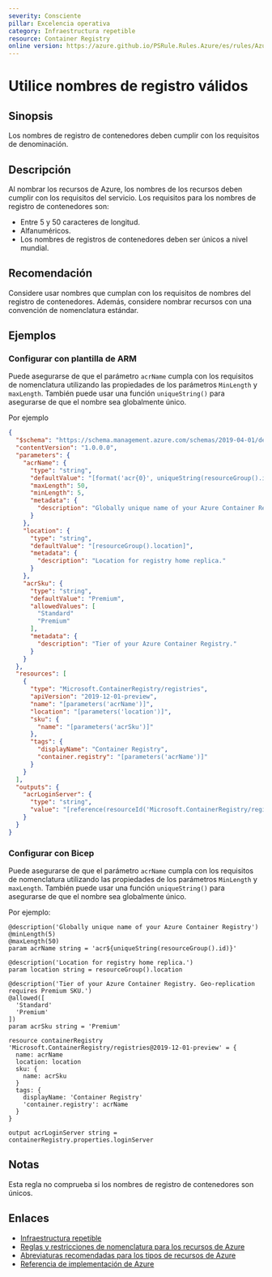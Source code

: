 ```yaml
---
severity: Consciente
pillar: Excelencia operativa
category: Infraestructura repetible
resource: Container Registry
online version: https://azure.github.io/PSRule.Rules.Azure/es/rules/Azure.ACR.Name/
---
```


# Utilice nombres de registro válidos

## Sinopsis

Los nombres de registro de contenedores deben cumplir con los requisitos de denominación.

## Descripción

Al nombrar los recursos de Azure, los nombres de los recursos deben cumplir con los requisitos del servicio.
Los requisitos para los nombres de registro de contenedores son:

- Entre 5 y 50 caracteres de longitud.
- Alfanuméricos.
- Los nombres de registros de contenedores deben ser únicos a nivel mundial.

## Recomendación

Considere usar nombres que cumplan con los requisitos de nombres del registro de contenedores.
Además, considere nombrar recursos con una convención de nomenclatura estándar.

## Ejemplos

### Configurar con plantilla de ARM

Puede asegurarse de que el parámetro `acrName` cumpla con los requisitos de nomenclatura utilizando las propiedades de los parámetros `MinLength` y `maxLength`.
También puede usar una función `uniqueString()` para asegurarse de que el nombre sea globalmente único.

Por ejemplo

```json
{
  "$schema": "https://schema.management.azure.com/schemas/2019-04-01/deploymentTemplate.json#",
  "contentVersion": "1.0.0.0",
  "parameters": {
    "acrName": {
      "type": "string",
      "defaultValue": "[format('acr{0}', uniqueString(resourceGroup().id))]",
      "maxLength": 50,
      "minLength": 5,
      "metadata": {
        "description": "Globally unique name of your Azure Container Registry"
      }
    },
    "location": {
      "type": "string",
      "defaultValue": "[resourceGroup().location]",
      "metadata": {
        "description": "Location for registry home replica."
      }
    },
    "acrSku": {
      "type": "string",
      "defaultValue": "Premium",
      "allowedValues": [
        "Standard"
        "Premium"
      ],
      "metadata": {
        "description": "Tier of your Azure Container Registry."
      }
    }
  },
  "resources": [
    {
      "type": "Microsoft.ContainerRegistry/registries",
      "apiVersion": "2019-12-01-preview",
      "name": "[parameters('acrName')]",
      "location": "[parameters('location')]",
      "sku": {
        "name": "[parameters('acrSku')]"
      },
      "tags": {
        "displayName": "Container Registry",
        "container.registry": "[parameters('acrName')]"
      }
    }
  ],
  "outputs": {
    "acrLoginServer": {
      "type": "string",
      "value": "[reference(resourceId('Microsoft.ContainerRegistry/registries', parameters('acrName'))).loginServer]"
    }
  }
}
```

### Configurar con Bicep

Puede asegurarse de que el parámetro `acrName` cumpla con los requisitos de nomenclatura utilizando las propiedades de los parámetros `MinLength` y `maxLength`.
También puede usar una función `uniqueString()` para asegurarse de que el nombre sea globalmente único.

Por ejemplo:

```bicep
@description('Globally unique name of your Azure Container Registry')
@minLength(5)
@maxLength(50)
param acrName string = 'acr${uniqueString(resourceGroup().id)}'

@description('Location for registry home replica.')
param location string = resourceGroup().location

@description('Tier of your Azure Container Registry. Geo-replication requires Premium SKU.')
@allowed([
  'Standard'
  'Premium'
])
param acrSku string = 'Premium'

resource containerRegistry 'Microsoft.ContainerRegistry/registries@2019-12-01-preview' = {
  name: acrName
  location: location
  sku: {
    name: acrSku
  }
  tags: {
    displayName: 'Container Registry'
    'container.registry': acrName
  }
}

output acrLoginServer string = containerRegistry.properties.loginServer
```

## Notas

Esta regla no comprueba si los nombres de registro de contenedores son únicos.

## Enlaces

- [Infraestructura repetible](https://learn.microsoft.com/azure/architecture/framework/devops/automation-infrastructure)
- [Reglas y restricciones de nomenclatura para los recursos de Azure](https://docs.microsoft.com/azure/azure-resource-manager/management/resource-name-rules)
- [Abreviaturas recomendadas para los tipos de recursos de Azure](https://docs.microsoft.com/azure/cloud-adoption-framework/ready/azure-best-practices/resource-abbreviations)
- [Referencia de implementación de Azure](https://learn.microsoft.com/azure/templates/microsoft.containerregistry/registries)
